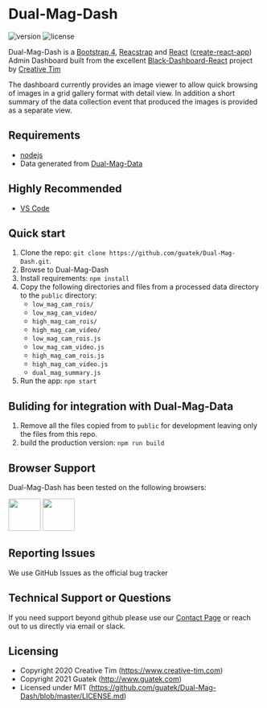 # Dual-Mag-Dash



![version](https://img.shields.io/badge/version-1.0.0-blue.svg) ![license](https://img.shields.io/badge/license-MIT-blue.svg) 

Dual-Mag-Dash is a [Bootstrap 4](http://getbootstrap.com/), [Reacstrap](https://reactstrap.github.io/) and [React](https://reactjs.org/) ([create-react-app](https://github.com/facebook/create-react-app)) Admin Dashboard built from the excellent [Black-Dashboard-React](https://github.com/creativetimofficial/black-dashboard-react) project by [Creative Tim](https://www.creative-tim.com/)

The dashboard currently provides an image viewer to allow quick browsing of images in a grid gallery format with detail view. In addition a short summary of the data collection event that produced the images is provided as a separate view. 

## Requirements

- [nodejs](https://nodejs.org/en/)
- Data generated from [Dual-Mag-Data](https://github.com/guatek/Dual-Mag-Data)

## Highly Recommended

- [VS Code](https://code.visualstudio.com/)

## Quick start

1. Clone the repo: `git clone https://github.com/guatek/Dual-Mag-Dash.git`.
2. Browse to Dual-Mag-Dash
3. Install requirements: ```npm install```
4. Copy the following directories and files from a processed data directory to the ```public``` directory:
    - ```low_mag_cam_rois/```
    - ```low_mag_cam_video/```
    - ```high_mag_cam_rois/```
    - ```high_mag_cam_video/```
    - ```low_mag_cam_rois.js```
    - ```low_mag_cam_video.js```
    - ```high_mag_cam_rois.js```
    - ```high_mag_cam_video.js```
    - ```dual_mag_summary.js```
5. Run the app: ```npm start```

## Buliding for integration with Dual-Mag-Data

1. Remove all the files copied from to ```public``` for development leaving only the files from this repo.
2. build the production version: ```npm run build```

## Browser Support

Dual-Mag-Dash has been tested on the following browsers:

<img src="https://s3.amazonaws.com/creativetim_bucket/github/browser/chrome.png" width="64" height="64"> <img src="https://s3.amazonaws.com/creativetim_bucket/github/browser/firefox.png" width="64" height="64">

## Reporting Issues
We use GitHub Issues as the official bug tracker

## Technical Support or Questions

If you need support beyond github please use our [Contact Page](http://www.guatek.com/contact/) or reach out to us directly via email or slack.

## Licensing

- Copyright 2020 Creative Tim (https://www.creative-tim.com)
- Copyright 2021 Guatek (http://www.guatek.com)
- Licensed under MIT (https://github.com/guatek/Dual-Mag-Dash/blob/master/LICENSE.md)

